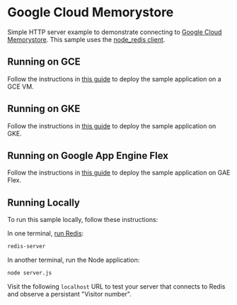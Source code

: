# Google Cloud Memorystore

Simple HTTP server example to demonstrate connecting to [Google Cloud Memorystore](https://cloud.google.com/memorystore/docs/redis).
This sample uses the [node_redis client](https://github.com/NodeRedis/node_redis).

## Running on GCE

Follow the instructions in [this guide](https://cloud.google.com/memorystore/docs/redis/connect-redis-instance-gce) to deploy the sample application on a GCE VM.

## Running on GKE

Follow the instructions in [this guide](https://cloud.google.com/memorystore/docs/redis/connect-redis-instance-gke) to deploy the sample application on GKE.

## Running on Google App Engine Flex

Follow the instructions in [this guide](https://cloud.google.com/memorystore/docs/redis/connect-redis-instance-flex) to deploy the sample application on GAE Flex.

## Running Locally

To run this sample locally, follow these instructions:

In one terminal, [run Redis](https://redis.io/docs/getting-started/):

```sh
redis-server
```

In another terminal, run the Node application:

```sh
node server.js
```

Visit the following `localhost` URL to test your server that connects to Redis and observe a persistant "Visitor number".
